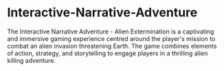 # Interactive-Narrative-Adventure
The Interactive Narrative Adventure - Alien Extermination is a captivating and immersive gaming experience centred around the player's mission to combat an alien invasion threatening Earth. The game combines elements of action, strategy, and storytelling to engage players in a thrilling alien killing adventure. 
